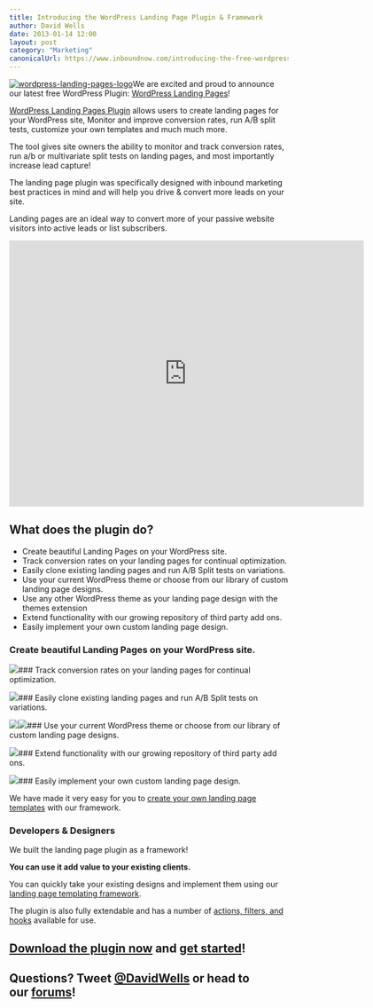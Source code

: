 ```yaml
---
title: Introducing the WordPress Landing Page Plugin & Framework
author: David Wells
date: 2013-01-14 12:00
layout: post
category: "Marketing"
canonicalUrl: https://www.inboundnow.com/introducing-the-free-wordpress-landing-page-plugin-framework/
---
```


[![wordpress-landing-pages-logo](http://inboundnow.com/wp-content/uploads/2013/01/wordpress-landing-pages-logo-300x300.png)](http://inboundnow.com/wp-content/uploads/2013/01/wordpress-landing-pages-logo.png)We are excited and proud to announce our latest free WordPress Plugin: [WordPress Landing Pages](http://wordpress.org/extend/plugins/landing-pages/)!

[WordPress Landing Pages Plugin](http://wordpress.org/extend/plugins/landing-pages/) allows users to create landing pages for your WordPress site, Monitor and improve conversion rates, run A/B split tests, customize your own templates and much much more.

The tool gives site owners the ability to monitor and track conversion rates, run a/b or multivariate split tests on landing pages, and most importantly increase lead capture!

The landing page plugin was specifically designed with inbound marketing best practices in mind and will help you drive & convert more leads on your site.

Landing pages are an ideal way to convert more of your passive website visitors into active leads or list subscribers.

<iframe src="https://www.youtube.com/embed/BzcD6PgvLP4" width="640" height="480" frameborder="0" allowfullscreen="allowfullscreen"></iframe>

## What does the plugin do?

*   Create beautiful Landing Pages on your WordPress site.
*   Track conversion rates on your landing pages for continual optimization.
*   Easily clone existing landing pages and run A/B Split tests on variations.
*   Use your current WordPress theme or choose from our library of custom landing page designs.
*   Use any other WordPress theme as your landing page design with the themes extension
*   Extend functionality with our growing repository of third party add ons.
*   Easily implement your own custom landing page design.

### Create beautiful Landing Pages on your WordPress site.

<img src="http://inboundnow.com/wp-content/uploads/2013/01/Create_beautiful_Landing_Pages_on_your_WordPress_site.png"/>### Track conversion rates on your landing pages for continual optimization.

<img src="http://inboundnow.com/wp-content/uploads/2013/01/Track-conversion-rates-on-your-landing-pages-for-continua.png"/>### Easily clone existing landing pages and run A/B Split tests on variations.

<img src="http://inboundnow.com/wp-content/uploads/2013/01/Easily_clone_existing_landing_pages_and_run_AB_Split_test.png"/><img src="http://inboundnow.com/wp-content/uploads/2013/01/AB-Split-Testing-in-WordPress.jpg"/>### Use your current WordPress theme or choose from our library of custom landing page designs.

<img src="http://inboundnow.com/wp-content/uploads/2013/01/Use_your_current_WordPress_theme_or_choose_from_our_libra.png"/>### Extend functionality with our growing repository of third party add ons.

<img src="http://inboundnow.com/wp-content/uploads/2013/01/Extend_functionality_with_our_growing_repository_of_third.png"/>### Easily implement your own custom landing page design.

We have made it very easy for you to [create your own landing page templates](http://plugins.inboundnow.com/docs/dev/creating-templates/) with our framework.

### Developers & Designers

We built the landing page plugin as a framework!

**You can use it add value to your existing clients.**

You can quickly take your existing designs and implement them using our [landing page templating framework](http://plugins.inboundnow.com/docs/dev/creating-templates/).

The plugin is also fully extendable and has a number of [actions, filters, and hooks](http://plugins.inboundnow.com/docs/dev/core-hooks-filters/) available for use.

## [Download the plugin now](http://wordpress.org/extend/plugins/landing-pages/) and [get started](http://plugins.inboundnow.com/docs/users/)!

## Questions? Tweet [@DavidWells](http://twitter.com/davidwells) or head to our [forums](http://plugins.inboundnow.com/support/)!
